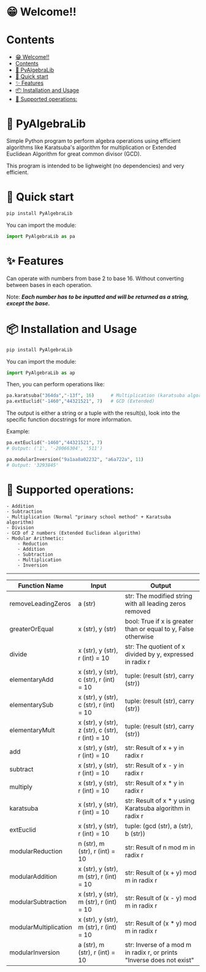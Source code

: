 # 😁 Welcome!!

# Contents

- [😁 Welcome!!](#-welcome)
- [Contents](#contents)
- [🧮 PyAlgebraLib](#-pyalgebralib)
- [🚀 Quick start](#-quick-start)
- [✨ Features](#-features)
- [📦 Installation and Usage](#-installation-and-usage)
- [📜 Supported operations:](#-supported-operations)


# 🧮 PyAlgebraLib

Simple Python program to perform algebra operations using efficient algorithms like Karatsuba's algorithm for multiplication or Extended Euclidean Algorithm for great common divisor (GCD).

This program is intended to be lighweight (no dependencies) and very efficient.

# 🚀 Quick start

```bash
pip install PyAlgebraLib
```

You can import the module:
```python
import PyAlgebraLib as pa
```

# ✨ Features

Can operate with numbers from base 2 to base 16. Without converting between bases in each operation.

Note: _**Each number has to be inputted and will be returned as a string, except the base.**_

# 📦 Installation and Usage

```bash
pip install PyAlgebraLib
```

You can import the module:
```python
import PyAlgebraLib as ap
```

Then, you can perform operations like:
```python
pa.karatsuba("364da","-13f", 16)      # Multiplication (karatsuba algorithm)
pa.extEuclid("-1460","44321521", 7)   # GCD (Extended)
```

The output is either a string or a tuple with the result(s), look into the specific function docstrings for more information.

Example:
```python
pa.extEuclid("-1460","44321521", 7)
# Output: ('1', '-20066304', '511')

pa.modularInversion("9a1aa8a02232", "a6a722a", 11)
# Output: '3293845'
```

# 📜 Supported operations:

    - Addition
    - Subtraction 
    - Multiplication (Normal "primary school method" + Karatsuba algorithm)
    - Division
    - GCD of 2 numbers (Extended Euclidean algorithm)
    - Modular Arithmetic:
        - Reduction
        - Addition
        - Subtraction
        - Multiplication
        - Inversion

<hr>

| Function Name          | Input                                                                                      | Output                                                            |
|------------------------|--------------------------------------------------------------------------------------------|-------------------------------------------------------------------|
| removeLeadingZeros     | a (str)                                                                                    | str: The modified string with all leading zeros removed           |
| greaterOrEqual         | x (str), y (str)                                                                           | bool: True if x is greater than or equal to y, False otherwise    |
| divide                 | x (str), y (str), r (int) = 10                                                             | str: The quotient of x divided by y, expressed in radix r         |
| elementaryAdd          | x (str), y (str), c (str), r (int) = 10                                                    | tuple: (result (str), carry (str))                                |
| elementarySub          | x (str), y (str), c (str), r (int) = 10                                                    | tuple: (result (str), carry (str))                                |
| elementaryMult         | x (str), y (str), z (str), c (str), r (int) = 10                                           | tuple: (result (str), carry (str))                                |
| add                    | x (str), y (str), r (int) = 10                                                             | str: Result of x + y in radix r                                   |
| subtract               | x (str), y (str), r (int) = 10                                                             | str: Result of x - y in radix r                                   |
| multiply               | x (str), y (str), r (int) = 10                                                             | str: Result of x * y in radix r                                   |
| karatsuba              | x (str), y (str), r (int) = 10                                                             | str: Result of x * y using Karatsuba algorithm in radix r         |
| extEuclid              | x (str), y (str), r (int) = 10                                                             | tuple: (gcd (str), a (str), b (str))                              |
| modularReduction       | n (str), m (str), r (int) = 10                                                             | str: Result of n mod m in radix r                                 |
| modularAddition        | x (str), y (str), m (str), r (int) = 10                                                    | str: Result of (x + y) mod m in radix r                           |
| modularSubtraction     | x (str), y (str), m (str), r (int) = 10                                                    | str: Result of (x - y) mod m in radix r                           |
| modularMultiplication  | x (str), y (str), m (str), r (int) = 10                                                    | str: Result of (x * y) mod m in radix r                           |
| modularInversion       | a (str), m (str), r (int) = 10                                                             | str: Inverse of a mod m in radix r, or prints "Inverse does not exist" |

